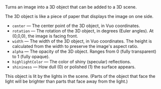 Turns an image into a 3D object that can be added to a 3D scene. 

The 3D object is like a piece of paper that displays the image on one side.

   - `center` — The center point of the 3D object, in Vuo coordinates.
   - `rotation` — The rotation of the 3D object, in degrees (Euler angles). At (0,0,0), the image is facing front.
   - `width` — The width of the 3D object, in Vuo coordinates. The height is calculated from the width to preserve the image's aspect ratio.
   - `alpha` — The opacity of the 3D object. Ranges from 0 (fully transparent) to 1 (fully opaque). 
   - `highlightColor` — The color of shiny (specular) reflections.
   - `shininess` — How dull (0) or polished (1) the surface appears.

This object is lit by the lights in the scene.  (Parts of the object that face the light will be brighter than parts that face away from the light.)
